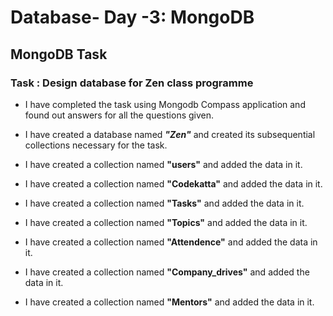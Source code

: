 # Database- Day -3: MongoDB
## MongoDB Task
### Task : Design database for Zen class programme

- I have completed the task using Mongodb Compass application and found out answers for all the questions given.   
- I have created a database named ***"Zen"*** and created its  subsequential collections necessary for the task. 

- I have created a collection named **"users"** and added the data in it.   

- I have created a collection named **"Codekatta"** and added the data in it.      

- I have created a collection named **"Tasks"** and added the data in it.  

-  I have created a collection named **"Topics"** and added the data in it.  
- I have created a collection named **"Attendence"** and added the data in it.  

- I have created a collection named **"Company_drives"** and added the data in it.
 
-  I have created a collection named **"Mentors"** and added the data in it.